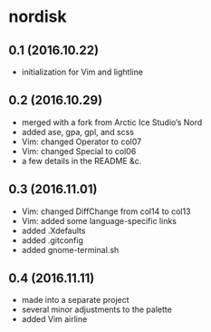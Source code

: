 nordisk
=======

## 0.1 (2016.10.22)
- initialization for Vim and lightline

## 0.2 (2016.10.29)
- merged with a fork from Arctic Ice Studio’s Nord
- added ase, gpa, gpl, and scss
- Vim: changed Operator to col07
- Vim: changed Special to col06
- a few details in the README &c.

## 0.3 (2016.11.01)
- Vim: changed DiffChange from col14 to col13
- Vim: added some language-specific links
- added .Xdefaults
- added .gitconfig
- added gnome-terminal.sh

## 0.4 (2016.11.11)
- made into a separate project
- several minor adjustments to the palette
- added Vim airline
